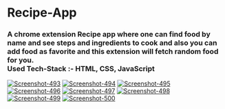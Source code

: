 # Recipe-App
<h3>
A chrome extension Recipe app where one can find food by name and see steps and ingredients to cook and also you can add food as favorite and this extension will fetch random food for you.
  <br/>
Used Tech-Stack :- HTML, CSS, JavaScript
</h3>

<!-- <div>
<img src="">
</div>


<div>
<img src="">
</div>


<div>
<img src="">
</div>


<div>
<img src="">
</div>


<div>
<img src="">
</div> -->

<a href="https://ibb.co/dJnXMpG"><img src="https://i.ibb.co/4gBCtSP/Screenshot-493.png" alt="Screenshot-493" border="0"></a>
<a href="https://ibb.co/xzG1TX1"><img src="https://i.ibb.co/6DbHCrH/Screenshot-494.png" alt="Screenshot-494" border="0"></a>
<a href="https://ibb.co/f4K5tvz"><img src="https://i.ibb.co/bzyZLJM/Screenshot-495.png" alt="Screenshot-495" border="0"></a>
<a href="https://ibb.co/svbyxtV"><img src="https://i.ibb.co/4ZKPvJV/Screenshot-496.png" alt="Screenshot-496" border="0"></a>
<a href="https://ibb.co/qsk5NYn"><img src="https://i.ibb.co/bBzJs53/Screenshot-497.png" alt="Screenshot-497" border="0"></a>
<a href="https://ibb.co/k34Mp0F"><img src="https://i.ibb.co/TK4rZR5/Screenshot-498.png" alt="Screenshot-498" border="0"></a>
<a href="https://ibb.co/6W0q57j"><img src="https://i.ibb.co/bK5GnMc/Screenshot-499.png" alt="Screenshot-499" border="0"></a>
<a href="https://ibb.co/F8X8708"><img src="https://i.ibb.co/3SvShMS/Screenshot-500.png" alt="Screenshot-500" border="0"></a>

